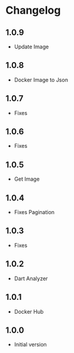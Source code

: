 # Changelog

## 1.0.9

- Update Image

## 1.0.8

- Docker Image to Json

## 1.0.7

- Fixes

## 1.0.6

- Fixes

## 1.0.5

- Get Image

## 1.0.4

- Fixes Pagination

## 1.0.3

- Fixes

## 1.0.2

- Dart Analyzer

## 1.0.1

- Docker Hub

## 1.0.0

- Initial version
